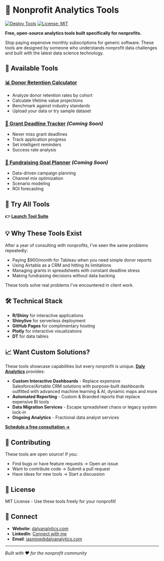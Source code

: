 # 🚀 Nonprofit Analytics Tools

[![Deploy Tools](https://github.com/[your-username]/nonprofit-analytics-tools/actions/workflows/deploy-tools.yml/badge.svg)](https://github.com/[your-username]/nonprofit-analytics-tools/actions/workflows/deploy-tools.yml)
[![License: MIT](https://img.shields.io/badge/License-MIT-yellow.svg)](https://opensource.org/licenses/MIT)

**Free, open-source analytics tools built specifically for nonprofits.**

Stop paying expensive monthly subscriptions for generic software. These tools are designed by someone who understands nonprofit data challenges and built with the latest data science technology.

## 🎯 Available Tools

### [📊 Donor Retention Calculator](https://dalyanalytics.github.io/nonprofit-analytics-tools/donor-retention-calculator/)
- Analyze donor retention rates by cohort
- Calculate lifetime value projections
- Benchmark against industry standards
- Upload your data or try sample dataset

### [📅 Grant Deadline Tracker](https://dalyanalytics.github.io/nonprofit-analytics-tools/grant-deadline-tracker/) *(Coming Soon)*
- Never miss grant deadlines
- Track application progress
- Set intelligent reminders
- Success rate analysis

### [🎯 Fundraising Goal Planner](https://dalyanalytics.github.io/nonprofit-analytics-tools/fundraising-goal-planner/) *(Coming Soon)*
- Data-driven campaign planning
- Channel mix optimization
- Scenario modeling
- ROI forecasting

## 🌟 Try All Tools
**👉 [Launch Tool Suite](https://dalyanalytics.github.io/nonprofit-analytics-tools/)**

## 💡 Why These Tools Exist

After a year of consulting with nonprofits, I've seen the same problems repeatedly:
- Paying $900/month for Tableau when you need simple donor reports
- Using Airtable as a CRM and hitting its limitations
- Managing grants in spreadsheets with constant deadline stress
- Making fundraising decisions without data backing

These tools solve real problems I've encountered in client work.

## 🛠 Technical Stack

- **R/Shiny** for interactive applications
- **Shinylive** for serverless deployment
- **GitHub Pages** for complimentary hosting
- **Plotly** for interactive visualizations
- **DT** for data tables

## 📈 Want Custom Solutions?

These tools showcase capabilities but every nonprofit is unique. **[Daly Analytics](https://www.dalyanalytics.com)** provides:

- **Custom Interactive Dashboards** - Replace expensive Salesforce/Airtable CRM solutions with purpose-built dashboards outfitted with advanced machine learning & AI, dynamic maps and more
- **Automated Reporting** - Custom & Branded reports that replace expensive BI tools
- **Data Migration Services** - Escape spreadsheet chaos or legacy system lock-in
- **Ongoing Analytics** - Fractional data analyst services

**[Schedule a free consultation →](https://www.dalyanalytics.com/contact)**

## 🤝 Contributing

These tools are open source! If you:
- Find bugs or have feature requests → Open an issue
- Want to contribute code → Submit a pull request
- Have ideas for new tools → Start a discussion

## 📄 License

MIT License - Use these tools freely for your nonprofit!

## 🔗 Connect

- **Website**: [dalyanalytics.com](https://www.dalyanalytics.com)
- **LinkedIn**: [Connect with me](https://www.linkedin.com/in/jasminemdaly/)
- **Email**: jasmine@dalyanalytics.com

---

*Built with ❤️ for the nonprofit community*
